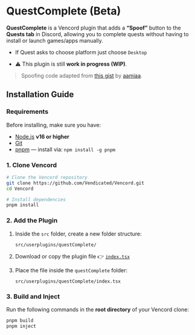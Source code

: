
# QuestComplete (Beta)

**QuestComplete** is a Vencord plugin that adds a **“Spoof”** button to the **Quests tab** in Discord, allowing you to complete quests without having to install or launch games/apps manually.

+ If Quest asks to choose platform just choose `Desktop`

- ⚠️ This plugin is still **work in progress (WIP)**.

> Spoofing code adapted from [this gist](https://gist.github.com/aamiaa/204cd9d42013ded9faf646fae7f89fbb) by [aamiaa](https://gist.github.com/aamiaa).



## Installation Guide

### Requirements

Before installing, make sure you have:

* [Node.js](https://nodejs.org/) **v16 or higher**
* [Git](https://git-scm.com/)
* [pnpm](https://pnpm.io/) — install via: `npm install -g pnpm`

### 1. Clone Vencord

```bash
# Clone the Vencord repository
git clone https://github.com/Vendicated/Vencord.git
cd Vencord

# Install dependencies
pnpm install
```

### 2. Add the Plugin

1. Inside the `src` folder, create a new folder structure:

   ```
   src/userplugins/questComplete/
   ```

2. Download or copy the plugin file
   👉 [`index.tsx`](https://github.com/zaher-neon/vc-questComplete/blob/main/index.tsx)

3. Place the file inside the `questComplete` folder:

   ```
   src/userplugins/questComplete/index.tsx
   ```


### 3. Build and Inject

Run the following commands in the **root directory** of your Vencord clone:

```bash
pnpm build
pnpm inject
```





